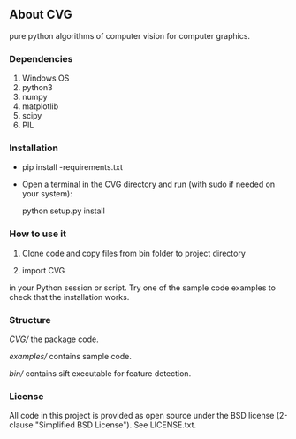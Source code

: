 ## About CVG
pure python algorithms of computer vision for computer graphics.

### Dependencies
1. Windows OS
2. python3
3. numpy
4. matplotlib
5. scipy
6. PIL

### Installation
- pip install -requirements.txt

- Open a terminal in the CVG directory and run (with sudo if needed on your system):

	python setup.py install


### How to use it

1. Clone code and copy files from bin folder to project directory

2. import CVG
	
in your Python session or script. Try one of the sample code examples to check that the installation works.

### Structure

*CVG/*  the package code.

*examples/*  contains sample code. 

*bin/* contains sift executable for feature detection.


### License

All code in this project is provided as open source under the BSD license (2-clause "Simplified BSD License"). See LICENSE.txt. 
